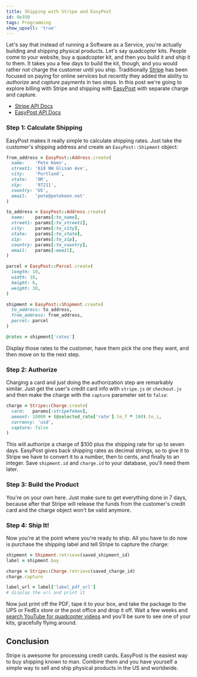 ```yaml
---
title: Shipping with Stripe and EasyPost
id: 0e350
tags: Programming
show_upsell: 'true'
---
```


[stripe]: https://stripe.com
[easypost]: https://www.easypost.com
[yt-quadcopter]: http://www.youtube.com/results?search_query=quadcopter&oq=quadcopter&gs_l=youtube.3..0l10.52.1051.0.1171.10.5.0.5.5.0.114.411.2j3.5.0...0.0...1ac.1.11.youtube.kAqJ9C9hPz8


Let's say that instead of running a Software as a Service, you're actually building and shipping physical products. Let's say quadcopter kits. People come to your website, buy a quadcopter kit, and then you build it and ship it to them. It takes you a few days to build the kit, though, and you would rather not charge the customer until you ship. Traditionally [Stripe][stripe] has been focused on paying for online services but recently they added the ability to *authorize* and *capture* payments in two steps. In this post we're going to explore billing with Stripe and shipping with [EasyPost][easypost] with separate charge and capture.

* [Stripe API Docs](https://stripe.com/api/ruby)
* [EasyPost API Docs](https://www.easypost.com/docs/ruby)

### Step 1: Calculate Shipping

EasyPost makes it really simple to calculate shipping rates. Just take the customer's shipping address and create an `EasyPost::Shipment` object:

```ruby
from_address = EasyPost::Address.create(
  name:    'Pete Keen',
  street1: '618 NW Glisan Ave',
  city:    'Portland',
  state:   'OR',
  zip:     '97211',
  country: 'US',
  email:   'pete@petekeen.net'
)

to_address = EasyPost::Address.create(
  name:    params[:to_name],
  street1: params[:to_street1],
  city:    params[:to_city],
  state:   params[:to_state],
  zip:     params[:to_zip],
  country: params[:to_country],
  email:   params[:email],
)

parcel = EasyPost::Parcel.create(
  length: 10,
  width: 10,
  height: 6,
  weight: 30,
)

shipment = EasyPost::Shipment.create(
  to_address: to_address,
  from_address: from_address,
  parcel: parcel
)

@rates = shipment['rates']
```

Display those rates to the customer, have them pick the one they want, and then move on to the next step.

### Step 2: Authorize

Charging a card and just doing the authorization step are remarkably similar. Just get the user's credit card info with `stripe.js` or `checkout.js` and then make the charge with the `capture` parameter set to `false`:

```ruby
charge = Stripe::Charge.create(
  card:   params[:stripeToken],
  amount: 10000 + (@selected_rate['rate'].to_f * 100).to_i,
  currency: 'usd',
  capture: false
)
```

This will authorize a charge of $100 plus the shipping rate for up to seven days. EasyPost gives back shipping rates as decimal strings, so to give it to Stripe we have to convert it to a number, then to cents, and finally to an integer. Save `shipment.id` and `charge.id` to your database, you'll need them later.

### Step 3: Build the Product

You're on your own here. Just make sure to get everything done in 7 days, because after that Stripe will release the funds from the customer's credit card and the charge object won't be valid anymore.

### Step 4: Ship It!

Now you're at the point where you're ready to ship. All you have to do now is purchase the shipping label and tell Stripe to capture the charge:

```ruby
shipment = Shipment.retrieve(saved_shipment_id)
label = shipment.buy

charge = Stripe::Charge.retrieve(saved_charge_id)
charge.capture

label_url = label['label_pdf_url']
# display the url and print it
```

Now just print off the PDF, tape it to your box, and take the package to the UPS or FedEx store or the post office and drop it off. Wait a few weeks and [search YouTube for quadcopter videos][yt-quadcopter] and you'll be sure to see one of your kits, gracefully flying around.

## Conclusion

Stripe is awesome for processing credit cards. EasyPost is the easiest way to buy shipping known to man. Combine them and you have yourself a simple way to sell and ship physical products in the US and worldwide.
